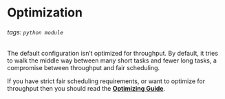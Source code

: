 # Optimization
###### tags: `python module`

The default configuration isn’t optimized for throughput. By default, it tries to walk the middle way between many short tasks and fewer long tasks, a compromise between throughput and fair scheduling.

If you have strict fair scheduling requirements, or want to optimize for throughput then you should read the [**Optimizing Guide**](https://docs.celeryq.dev/en/stable/userguide/optimizing.html#guide-optimizing).